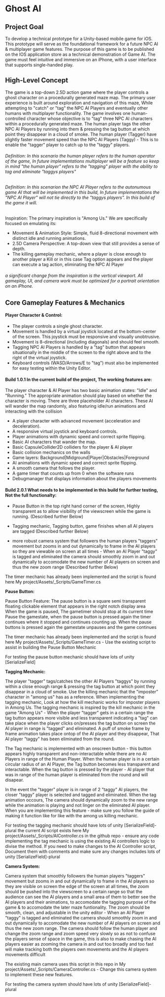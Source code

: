 # Ghost AI

## Project Goal

To develop a technical prototype for a Unity-based mobile game for iOS. This prototype will serve as the foundational framework for a future NPC AI & multiplayer game features. The purpose of this game is to be published on the IOS application store as a technical demonstration of Game AI. The game must feel intuitive and immersive on an iPhone, with a user interface that supports single-handed play.

## High-Level Concept

The game is a top-down 2.5D action game where the player controls a ghost character on a procedurally generated maze map. The primary user experience is built around exploration and navigation of this maze, While attempting to "catch" or "tag" the NPC AI Players and eventually other humans with multiplayer functionality. The game involves one human-controlled character whose objective is to "tag" three NPC AI characters within a procedurally generated maze. The human player tags the other NPC AI Players by running into them & pressing the tag button at which point they disappear in a cloud of smoke. The human player (Tagger) have slightly faster movement speed than the NPC AI Players (Taggy) - This is to enable the "tagger" player to catch up to the "taggy" players. 

###### Definition: In this scenario the human player refers to the human operator of the game, In future implementations multiplayer will be a feature so keep in mind "the human player" refers to the "tagging" player with the ability to tag and eliminate "taggys players"

###### Definition: In this scenarion the NPC AI Player refers to the autonumous game AI that will be implemented in this build, In future implementations the "NPC AI Player" will not tie directly to the "taggys players". In this build of the game it will.

Inspiration: The primary inspiration is "Among Us." We are specifically focused on emulating its:
- Movement & Animation Style: Simple, fluid 8-directional movement with distinct idle and running animations.
- 2.5D Camera Perspective: A top-down view that still provides a sense of depth.
- The killing gameplay mechanic, where a player is close enough to another player a Kill or in this case Tag option appears and the player can execute a tag action, eliminating the NPC AI Player

###### a significant change from the inspiration is the vertical viewport. All gameplay, UI, and camera work must be optimized for a portrait orientation on an iPhone.

## Core Gameplay Features & Mechanics
#### Player Character & Control:
- The player controls a single ghost character.
- Movement is handled by a virtual joystick located at the bottom-center of the screen. This joystick must be responsive and visually unobtrusive.
- Movement is 8-directional (including diagonals) and should feel smooth.
- Tagging NPC AI Players is handled by a "tag" button that appears situationally in the middle of the screen to the right above and to the right of the virtual joystick. 
- Keyboard controls (WASD/Arrows/E to "tag") must also be implemented for easy testing within the Unity Editor.

#### Build 1.0.1 In the current build of the project, The working features are:

The player character & AI Player has two basic animation states: "Idle" and "Running." The appropriate animation should play based on whether the character is moving. There are three placeholder AI characters. These AI will wander the map randomly, also featuring idle/run animations and interacting with the collision

- A player character with advanced movement (acceleration and deceleration).
- A responsive virtual joystick and keyboard controls.
- Player animations with dynamic speed and correct sprite flipping.
- Basic AI characters that wander the map.
- Basic CapsuleCollider2D colliders for the player & AI player
- Basic collision mechanics on the walls
- Game layers: Background|Midground|Player|Obstacles|Foreground 
- AI animations with dynamic speed and correct sprite flipping.
- A smooth camera that follows the player.
- A game timer that counts up from 0 when the software runs
- Debugmanager that displays information about the players movements 

#### Build 2.0.1 What needs to be implemented in this build for further testing, Not the full functionalty:


- Pause Button in the top right hand corner of the screen, Highly transparent as to allow visibility of the viewscreen while the game is running. (Described further Below)

- Tagging mechanic, Tagging button, game finishes when all AI players are tagged (Described further Below)

- more robust camera system that followers the human players "taggers" movement but zooms in and out dynamically to frame in the AI players so they are viewable on screen at all times - When an AI Player "taggy" is tagged and eliminated the camera should smoothly zoom in and out dynamically to accomodate the new number of AI players on screen and thus the new zoom range (Described further Below)

The timer mechanic has already been implemented and the script is found here My project/Assets/_Scripts/GameTimer.cs

**Pause Button:**

Pause Button Feature: The pause button is a square semi transparent floating clickable element that appears in the right notch display area  
When the game is paused, The gametimer should stop at its current time Pause the gamestate, when the pause button is pressed again the timer continues where it stopped and continues counting up. When the pause buttons is pressed again the gamestate unpauses and the game continues

The timer mechanic has already been implemented and the script is found here My project/Assets/_Scripts/GameTimer.cs - Use the existing script to assist in building the Pause Button Mechanic

For testing the pause button mechanic should have lots of unity [SerializeField] 

**Tagging Mechanic:**

The player "tagger" tags/catches the other AI Players "taggys" by running within a close enough range & pressing the tag button at which point they disappear in a cloud of smoke. Use the killing mechanic that the "imposter" character in "among us" has as a reference. When implementing the tagging mechanic, Look at how the kill mechanic works for imposter players in Among Us. The tagging mechanic is inspired by the kill mechanic in the game "Among Us" - When the player "tagger" gets in a certain range the tag button appears more visible and less transparent indicating a "tag" can take place when the player clicks on/presses the tag button on screen the AI player in range is "tagged" and eliminated. A puff of smoke frame by frame animation takes place ontop of the AI player and they disappear, That AI player "taggy" has been eliminated from the round. 

The Tag mechanic is implemented with an onscreen button - this button appears highly transparent and non-interactable while there are no AI Players in range of the Human Player. When the human player is in a certain circular radius of an AI Player, the Tag button becomes less transparent and interactable. When the tag button is pressed by the player - AI player that was in range of the human player is eliminated from the round and will disapear. 

In the event the "tagger" player is in range of 2 "taggy" AI players, the closer "taggy" player is selected and tagged and eliminated. When the tag animation occours, The camera should dynamically zoom to the new range while the animation is playing and not linger on the eliminated AI player. When you are implementing this feature - make sure you follow the guide of making it function like for like with the among us killing mechanic. 

For testing the tagging mechanic should have lots of unity [SerializeField]-plural
the current AI script exists here My project/Assets/_Scripts/AIController.cs in the github repo - ensure any code implementing the tag mechanic is using the existing AI controllers logic to divise the method. If you need to make changes to the AI Controller script, Document them with comments and make sure any changes includes lots of unity [SerializeField]-plural 

**Camera System:**

Camera system that smoothly followers the human players "taggers" movement but zooms in and out dynamically to frame in the AI players so they are visible on screen the edge of the screen at all times, the zoom should be pushed into the viewscreen to a certain range so that the audience can see the AI players and a small area of them to better see the AI players and their animations, to accomodate the tagging purpose of the game & to accomodate the later maze funtionality. The zoom should be smooth, clean, and adjustable in the unity editor - When an AI Player "taggy" is tagged and eliminated the camera should smoothly zoom in and out dynamically to accomodate the new number of AI players on screen and thus the new zoom range. The camera should follow the human player and change the zoom range and zoom speed very slowly so as not to confuse the players sense of space in the game, this is also to make chasing the AI players easier as zooming the camera in and out too broadly and too fast will make tracking both the players own movements and the AI players movements difficult

The existing main camera uses this script in this repo in My project/Assets/_Scripts/CameraController.cs - Change this camera system to implement these new features. 


For testing the camera system should have lots of unity [SerializeField]-plural

